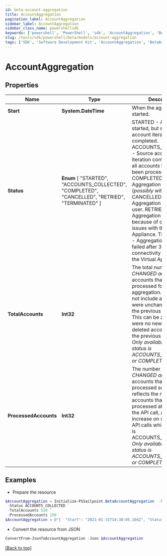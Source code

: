 ```yaml
---
id: beta-account-aggregation
title: AccountAggregation
pagination_label: AccountAggregation
sidebar_label: AccountAggregation
sidebar_class_name: powershellsdk
keywords: ['powershell', 'PowerShell', 'sdk', 'AccountAggregation', 'BetaAccountAggregation'] 
slug: /tools/sdk/powershell/beta/models/account-aggregation
tags: ['SDK', 'Software Development Kit', 'AccountAggregation', 'BetaAccountAggregation']
---
```



# AccountAggregation

## Properties

Name | Type | Description | Notes
------------ | ------------- | ------------- | -------------
**Start** | **System.DateTime** | When the aggregation started. | [optional] 
**Status** |  **Enum** [  "STARTED",    "ACCOUNTS_COLLECTED",    "COMPLETED",    "CANCELLED",    "RETRIED",    "TERMINATED" ] | STARTED - Aggregation started, but source account iteration has not completed.  ACCOUNTS_COLLECTED - Source account iteration completed, but all accounts have not yet been processed.  COMPLETED - Aggregation completed (*possibly with errors*).  CANCELLED - Aggregation cancelled by user.  RETRIED - Aggregation retried because of connectivity issues with the Virtual Appliance.  TERMINATED - Aggregation marked as failed after 3 tries after connectivity issues with the Virtual Appliance.  | [optional] 
**TotalAccounts** | **Int32** | The total number of *NEW, CHANGED and DELETED* accounts that need to be processed for this aggregation. This does not include accounts that were unchanged since the previous aggregation. This can be zero if there were no new, changed or deleted accounts since the previous aggregation. *Only available when status is ACCOUNTS_COLLECTED or COMPLETED.* | [optional] 
**ProcessedAccounts** | **Int32** | The number of *NEW, CHANGED and DELETED* accounts that have been processed so far. This reflects the number of accounts that have been processed at the time of the API call, and may increase on subsequent API calls while the status is ACCOUNTS_COLLECTED. *Only available when status is ACCOUNTS_COLLECTED or COMPLETED.* | [optional] 

## Examples

- Prepare the resource
```powershell
$AccountAggregation = Initialize-PSSailpoint.BetaAccountAggregation  -Start 2021-01-31T14:30:05.104Z `
 -Status ACCOUNTS_COLLECTED `
 -TotalAccounts 520 `
 -ProcessedAccounts 150
$AccountAggregation = @"{  "Start": "2021-01-31T14:30:05.104Z", "Status": "ACCOUNTS_COLLECTED", "TotalAccounts": "520", "ProcessedAccounts": "150" }"@
```

- Convert the resource from JSON
```powershell
ConvertFrom-JsonToAccountAggregation -Json $AccountAggregation
```


[[Back to top]](#) 

